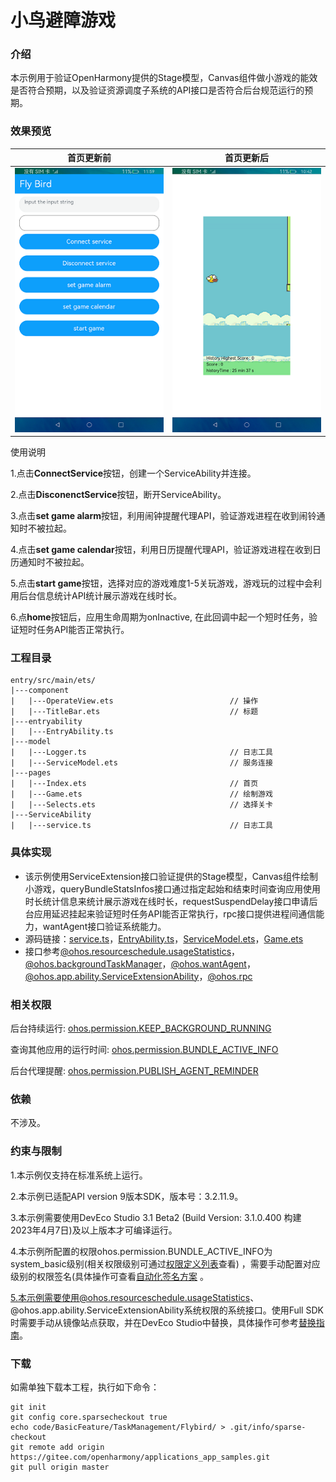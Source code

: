 # 小鸟避障游戏

### 介绍

本示例用于验证OpenHarmony提供的Stage模型，Canvas组件做小游戏的能效是否符合预期，以及验证资源调度子系统的API接口是否符合后台规范运行的预期。

### 效果预览

|首页更新前                                   |首页更新后                                |
|---------------------------------------|-------------------------------------|
|![](screenshot/snapshot1.png) |![](screenshot/snapshot2.png)|

使用说明

1.点击**ConnectService**按钮，创建一个ServiceAbility并连接。

2.点击**DisconenctService**按钮，断开ServiceAbility。

3.点击**set game alarm**按钮，利用闹钟提醒代理API，验证游戏进程在收到闹铃通知时不被拉起。

4.点击**set game calendar**按钮，利用日历提醒代理API，验证游戏进程在收到日历通知时不被拉起。

5.点击**start game**按钮，选择对应的游戏难度1-5关玩游戏，游戏玩的过程中会利用后台信息统计API统计展示游戏在线时长。

6.点**home**按钮后，应用生命周期为onInactive, 在此回调中起一个短时任务，验证短时任务API能否正常执行。

### 工程目录
```
entry/src/main/ets/
|---component
|   |---OperateView.ets                          // 操作
|   |---TitleBar.ets                             // 标题
|---entryability
|   |---EntryAbility.ts                          
|---model
|   |---Logger.ts                                // 日志工具
|   |---ServiceModel.ets                         // 服务连接
|---pages
|   |---Index.ets                                // 首页
|   |---Game.ets                                 // 绘制游戏
|   |---Selects.ets                              // 选择关卡
|---ServiceAbility
|   |---service.ts                               // 日志工具
```
### 具体实现

* 该示例使用ServiceExtension接口验证提供的Stage模型，Canvas组件绘制小游戏，queryBundleStatsInfos接口通过指定起始和结束时间查询应用使用时长统计信息来统计展示游戏在线时长，requestSuspendDelay接口申请后台应用延迟挂起来验证短时任务API能否正常执行，rpc接口提供进程间通信能力，wantAgent接口验证系统能力。
* 源码链接：[service.ts](entry/src/main/ets/ServiceAbility/service.ts)，[EntryAbility.ts](entry/src/main/ets/entryability/EntryAbility.ts)，[ServiceModel.ets](entry/src/main/ets/model/ServiceModel.ets)，[Game.ets](entry/src/main/ets/pages/Game.ets)
* 接口参考[@ohos.resourceschedule.usageStatistics](https://gitee.com/openharmony/docs/blob/master/zh-cn/application-dev/reference/apis/js-apis-resourceschedule-deviceUsageStatistics.md)，[@ohos.backgroundTaskManager](https://gitee.com/openharmony/docs/blob/master/zh-cn/application-dev/reference/apis/js-apis-backgroundTaskManager.md)，[@ohos.wantAgent](https://gitee.com/openharmony/docs/blob/master/zh-cn/application-dev/reference/apis/js-apis-wantAgent.md)，[@ohos.app.ability.ServiceExtensionAbility](https://gitee.com/openharmony/docs/blob/master/zh-cn/application-dev/reference/apis/js-apis-app-ability-serviceExtensionAbility.md)，[@ohos.rpc](https://gitee.com/openharmony/docs/blob/master/zh-cn/application-dev/reference/apis/js-apis-rpc.md)

### 相关权限

后台持续运行: [ohos.permission.KEEP_BACKGROUND_RUNNING](https://gitee.com/openharmony/docs/blob/master/zh-cn/application-dev/security/permission-list.md#ohospermissionkeep_background_running)

查询其他应用的运行时间: [ohos.permission.BUNDLE_ACTIVE_INFO](https://gitee.com/openharmony/docs/blob/master/zh-cn/application-dev/security/permission-list.md#ohospermissionbundle_active_info)

后台代理提醒: [ohos.permission.PUBLISH_AGENT_REMINDER](https://gitee.com/openharmony/docs/blob/master/zh-cn/application-dev/security/permission-list.md#ohospermissionpublish_agent_reminder)

### 依赖

不涉及。

### 约束与限制

1.本示例仅支持在标准系统上运行。

2.本示例已适配API version 9版本SDK，版本号：3.2.11.9。

3.本示例需要使用DevEco Studio 3.1 Beta2 (Build Version: 3.1.0.400 构建 2023年4月7日)及以上版本才可编译运行。

4.本示例所配置的权限ohos.permission.BUNDLE_ACTIVE_INFO为system_basic级别(相关权限级别可通过[权限定义列表](https://gitee.com/openharmony/docs/blob/master/zh-cn/application-dev/security/permission-list.md)查看) ，需要手动配置对应级别的权限签名(具体操作可查看[自动化签名方案](https://docs.openharmony.cn/pages/v3.2/zh-cn/application-dev/security/hapsigntool-overview.md/) 。

5.本示例需要使用@ohos.resourceschedule.usageStatistics、@ohos.app.ability.ServiceExtensionAbility系统权限的系统接口。使用Full SDK时需要手动从镜像站点获取，并在DevEco Studio中替换，具体操作可参考[替换指南](https://docs.openharmony.cn/pages/v3.2/zh-cn/application-dev/quick-start/full-sdk-switch-guide.md/)。

### 下载

如需单独下载本工程，执行如下命令：
```
git init
git config core.sparsecheckout true
echo code/BasicFeature/TaskManagement/Flybird/ > .git/info/sparse-checkout
git remote add origin https://gitee.com/openharmony/applications_app_samples.git
git pull origin master

```